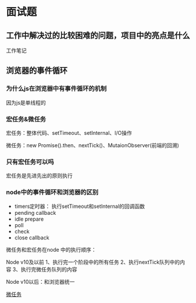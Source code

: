 # 面试题

## 工作中解决过的比较困难的问题，项目中的亮点是什么

工作笔记

## 浏览器的事件循环

### 为什么js在浏览器中有事件循环的机制

因为js是单线程的

### 宏任务&微任务

宏任务：整体代码、setTimeout、setInternal、I/O操作

微任务：new Promise().then、nextTick()、MutaionObserver(前端的回溯)

### 只有宏任务可以吗

宏任务是先进先出的原则执行

### node中的事件循环和浏览器的区别

* timers定时器： 执行setTimeout和setInternal的回调函数
* pending callback 
* idle prepare
* poll
* check 
* close callback

微任务和宏任务在node 中的执行顺序：

Node v10及以前
1、执行完一个阶段中的所有任务
2、执行nextTick队列中的内容
3、执行完微任务队列的内容

Node v10以后：和浏览器统一

[微任务](https://developer.mozilla.org/en-US/docs/Web/API/HTML_DOM_API/Microtask_guide)





